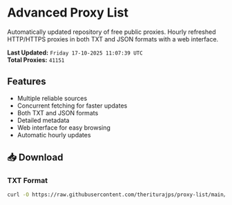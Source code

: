 # Advanced Proxy List

Automatically updated repository of free public proxies. Hourly refreshed HTTP/HTTPS proxies in both TXT and JSON formats with a web interface.

**Last Updated:** `Friday 17-10-2025 11:07:39 UTC`  
**Total Proxies:** `41151`

## Features
- Multiple reliable sources
- Concurrent fetching for faster updates
- Both TXT and JSON formats
- Detailed metadata
- Web interface for easy browsing
- Automatic hourly updates

## 📥 Download

### TXT Format
```bash
curl -O https://raw.githubusercontent.com/theriturajps/proxy-list/main/proxies.txt